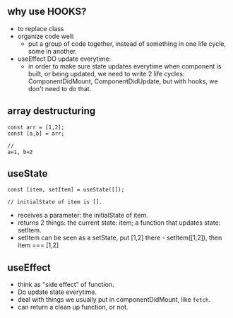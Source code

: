 ## why use HOOKS?
- to replace class
- organize code well:
  - put a group of code together, instead of something in one life cycle, some in another.
- useEffect DO update everytime:
  - in order to make sure state updates everytime when component is built, or being updated, we need to write 2 life cycles: ComponentDidMount, ComponentDidUpdate, but with hooks, we don't need to do that.

## array destructuring
```
const arr = [1,2];
const [a,b] = arr;

//
a=1, b=2
```

## useState
```
const [item, setItem] = useState([]);

// initialState of item is [].
```
- receives a parameter: the initialState of item.
- returns 2 things: the current state: item;  a function that updates state: setItem.
- setItem can be seen as a setState, put [1,2] there - setItem([1,2]), then item === [1,2]

## useEffect
- think as "side effect" of function.
- Do update state everytime.
- deal with things we usually put in componentDidMount, like ```fetch```.
- can return a clean up function, or not.
